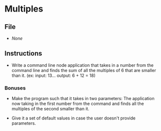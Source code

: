 # Multiples

## File

* *None*

## Instructions

* Write a command line node application that takes in a number from the command line and finds the sum of all the multiples of 6 that are smaller than it. (ex: input: 13... output: 6 + 12 = 18)

### Bonuses

* Make the program such that it takes in two parameters: The application now taking in the first number from the command and finds all the multiples of the second smaller than it.

* Give it a set of default values in case the user doesn't provide parameters.